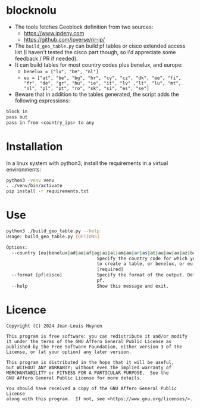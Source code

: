 # blocknolu
- The tools fetches Geoblock definition from two sources:
  - https://www.ipdeny.com
  - https://github.com/ipverse/rir-ip/
- The `build_geo_table.py` can build pf tables or cisco extended access list (I haven't tested the cisco part though, so i'd appreciate some feedback / PR if needed).
- It can build tables for most country codes plus benelux, and europe:
  - `benelux = ["lu", "be", "nl"]`
  - `eu = ["at", "be", "bg", "hr", "cy", "cz", "dk", "ee", "fi", "fr", "de", "gr", "hu", "ie", "it", "lv" ,"lt", "lu", "mt", "nl", "pl", "pt", "ro", "sk", "si", "es", "se"]` 
- Beware that in addition to the tables generated, the script adds the following expressions:
```bash
block in
pass out
pass in from <country_ips> to any
```

# Installation
In a linux system with python3, install the requirements in a virtual environments:
```bash
python3 -venv venv
. ./venv/bin/activate
pip install -r requirements.txt
```

# Use
```bash
python3 ./build_geo_table.py --help
Usage: build_geo_table.py [OPTIONS]

Options:
  --country [eu|benelux|ad|ae|af|ag|ai|al|am|ao|ar|as|at|au|aw|ax|az|ba|bb|bd|be|bf|bg|bh|bi|bj|bl|bm|bn|bo|bq|br|bs|bt|bw|by|bz|ca|cd|cf|cg|ch|ci|ck|cl|cm|cn|co|cr|cu|cv|cw|cy|cz|de|dj|dk|dm|do|dz|ec|ee|eg|er|es|et|eu|fi|fj|fk|fm|fo|fr|ga|gb|gd|ge|gf|gg|gh|gi|gl|gm|gn|gp|gq|gr|gt|gu|gw|gy|hk|hn|hr|ht|hu|id|ie|il|im|in|io|iq|ir|is|it|je|jm|jo|jp|ke|kg|kh|ki|km|kn|kp|kr|kw|ky|kz|la|lb|lc|li|lk|lr|ls|lt|lu|lv|ly|ma|mc|md|me|mf|mg|mh|mk|ml|mm|mn|mo|mp|mq|mr|ms|mt|mu|mv|mw|mx|my|mz|na|nc|ne|nf|ng|ni|nl|no|np|nr|nu|nz|om|pa|pe|pf|pg|ph|pk|pl|pm|pr|ps|pt|pw|py|qa|re|ro|rs|ru|rw|sa|sb|sc|sd|se|sg|si|sk|sl|sm|sn|so|sr|ss|st|sv|sx|sy|sz|tc|td|tg|th|tj|tk|tl|tm|tn|to|tr|tt|tv|tw|tz|ua|ug|us|uy|uz|va|vc|ve|vg|vi|vn|vu|wf|ws|ye|yt|za|zm|zw]
                                  Specify the country code for which you want
                                  to create a table, or benelux, or eu.
                                  [required]
  --format [pf|cisco]             Specify the format of the output. Default is
                                  pf.
  --help                          Show this message and exit.
```

# Licence
    Copyright (C) 2024 Jean-Louis Huynen

    This program is free software: you can redistribute it and/or modify
    it under the terms of the GNU Affero General Public License as
    published by the Free Software Foundation, either version 3 of the
    License, or (at your option) any later version.

    This program is distributed in the hope that it will be useful,
    but WITHOUT ANY WARRANTY; without even the implied warranty of
    MERCHANTABILITY or FITNESS FOR A PARTICULAR PURPOSE.  See the
    GNU Affero General Public License for more details.

    You should have received a copy of the GNU Affero General Public License
    along with this program.  If not, see <https://www.gnu.org/licenses/>.